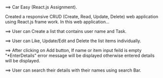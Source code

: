 ==> Car Easy (React.js Assignment).

Created a responsive CRUD (Create, Read, Update, Delete) web application using React.js frame work.
In this web application...

==> User can Create a list that contains user name and Task.

==> User can Like, Update/Edit and Delete the list items individually.

==> After clicking on Add button, If name or item input feild is empty "*EnterDetails" error message will be displayed otherwise entered details will be displayed.

==> User can  search their details with their names using search Bar.
